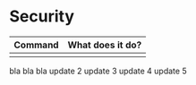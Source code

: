 # Security

| Command | What does it do? |
| ------- | ---------------- |
|         |                  |

bla bla bla
update 2
update 3
update 4
update 5
